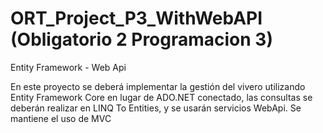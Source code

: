 # ORT_Project_P3_WithWebAPI (Obligatorio 2 Programacion 3)
Entity Framework - Web Api


En este proyecto se deberá implementar la gestión del vivero utilizando Entity Framework Core en lugar de
ADO.NET conectado, las consultas se deberán realizar en LINQ To Entities, y se usarán servicios WebApi. Se
mantiene el uso de MVC
